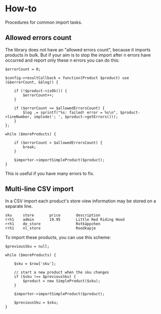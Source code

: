 # How-to

Procedures for common import tasks.

## Allowed errors count

The library does not have an "allowed errors count", because it imports products in bulk.
But if your aim is to stop the import after n errors have occurred and report only these n errors you can do this:

    $errorCount = 0;

    $config->resultCallback = function(Product $product) use (&$errorCount, &$log)) {

        if (!$product->isOk()) {
            $errorCount++;
        }

        if ($errorCount <= $allowedErrorsCount) {
            $log .= sprintf("%s: failed! error = %s\n", $product->lineNumber, implode('; ', $product->getErrors()));
        }
    };

    while ($moreProducts) {

        if ($errorCount > $allowedErrorsCount) {
            break;
        }

        $importer->importSimpleProduct($product);
    }

This is useful if you have many errors to fix.

## Multi-line CSV import

In a CSV import each product's store view information may be stored on a separate line.

    sku     store       price       description
    rrh1    admin       19.95       Little Red Riding Hood
    rrh1    de_store                Rotkäppchen
    rrh1    nl_store                Roodkapje

To import these products, you can use this scheme:

    $previousSku = null;

    while ($moreProducts) {

        $sku = $row['sku'];

        // start a new product when the sku changes
        if ($sku !== $previousSku) {
            $product = new SimpleProduct($sku);
        }

        $importer->importSimpleProduct($product);

        $previousSku = $sku;
    }
